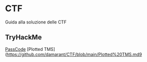 # CTF
Guida alla soluzione delle CTF

## TryHackMe

[PassCode](https://github.com/damarant/CTF/blob/main/PassCode.md)
[Plotted TMS](https://github.com/damarant/CTF/blob/main/Plotted%20TMS.md9
